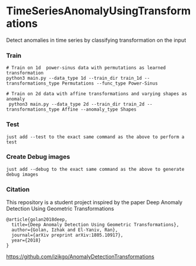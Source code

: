 # TimeSeriesAnomalyUsingTransformations
Detect anomalies in time series by classifying transformation on the input


### Train
```
# Train on 1d  power-sinus data with permutations as learned transformation 
python3 main.py --data_type 1d --train_dir train_1d --transformations_type Permutations --func_type Power-Sinus

# Train on 2d data with affine transformations and varying shapes as anomaly
 python3 main.py --data_type 2d --train_dir train_2d --transformations_type Affine --anomaly_type Shapes

```
### Test
```
just add --test to the exact same command as the above to perform a test
```
### Create Debug images

```
just add --debug to the exact same command as the above to generate debug images
```

### Citation
This repository is a student project inspired by the paper
Deep Anomaly Detection Using Geometric Transformations


```
@article{golan2018deep,
  title={Deep Anomaly Detection Using Geometric Transformations},
  author={Golan, Izhak and El-Yaniv, Ran},
  journal={arXiv preprint arXiv:1805.10917},
  year={2018}
}
```
https://github.com/izikgo/AnomalyDetectionTransformations
